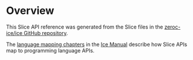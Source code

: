Overview
==

This Slice API reference was generated from the Slice files in the
[zeroc-ice/ice GitHub repository](https://github.com/zeroc-ice/ice/tree/3.7/slice).

The [language mapping chapters](https://doc.zeroc.com/display/Ice37/Language+Mappings)
in the [Ice Manual](https://doc.zeroc.com/display/Ice37/Ice+Manual) describe how Slice
APIs map to programming language APIs.
